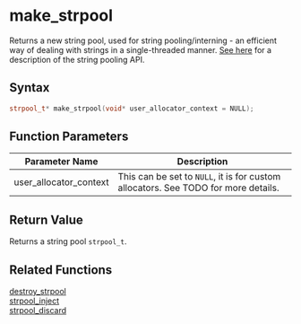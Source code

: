 
# make_strpool

Returns a new string pool, used for string pooling/interning - an efficient way of dealing with strings in a single-threaded manner. [See here](https://github.com/RandyGaul/cute_framework/tree/master/docs/string/strpool) for a description of the string pooling API.

## Syntax

```cpp
strpool_t* make_strpool(void* user_allocator_context = NULL);
```

## Function Parameters

Parameter Name | Description
--- | ---
user_allocator_context | This can be set to `NULL`, it is for custom allocators. See TODO for more details.

## Return Value

Returns a string pool `strpool_t`.

## Related Functions

[destroy_strpool](https://github.com/RandyGaul/cute_framework/blob/master/docs/string/strpool/destroy_strpool.md)  
[strpool_inject](https://github.com/RandyGaul/cute_framework/blob/master/docs/string/strpool/strpool_inject.md)  
[strpool_discard](https://github.com/RandyGaul/cute_framework/blob/master/docs/string/strpool/strpool_discard.md)  
